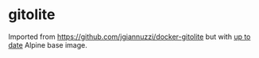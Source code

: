 # gitolite

Imported from <https://github.com/jgiannuzzi/docker-gitolite> but with [up to date](https://endoflife.date/alpine) Alpine base image.
